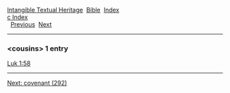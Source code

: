 [Intangible Textual Heritage](../../index)  [Bible](../index) 
[Index](index)   
[c Index](_c_)  
  [Previous](c02646)  [Next](c02648) 

------------------------------------------------------------------------

### &lt;cousins&gt; 1 entry

[Luk 1:58](../kjv/luk001.htm#058)  

------------------------------------------------------------------------

[Next: covenant (292)](c02648)
